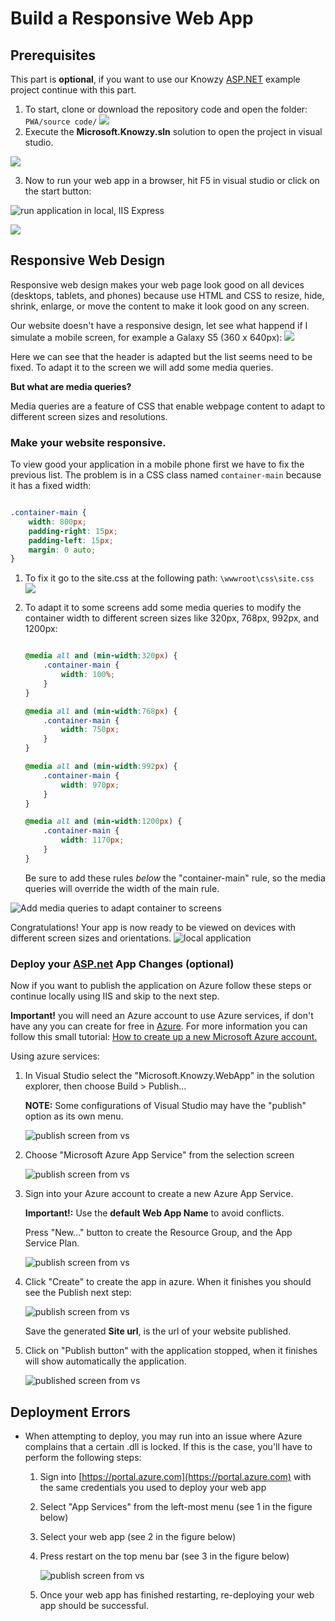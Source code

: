 # Build a Responsive Web App

## Prerequisites

This part is **optional**, if you want to use our Knowzy [ASP.NET](https://www.asp.net/) example project continue with this part.

1. To start, clone or download the repository code and open the folder: `PWA/source code/`
![](/Media/Picture5.jpg)
2. Execute the **Microsoft.Knowzy.sln** solution to open the project in visual studio.

![](/Media/Picture6.jpg)

3. Now to run your web app in a browser, hit F5 in visual studio or click on the start button:

![run application in local, IIS Express](/Media/Picture7.jpg)


![](/Media/Picture8.jpg)

## Responsive Web Design

Responsive web design makes your web page look good on all devices (desktops, tablets, and phones) because use HTML and CSS to resize, hide, shrink, enlarge, or move the content to make it look good on any screen.

Our website doesn't have a responsive design, let see what happend if I simulate a mobile screen, for example a Galaxy S5 (360 x 640px):
![](/Media/Picture9.jpg)

Here we can see that the header is adapted but the list seems need to be fixed. To adapt it to the screen we will add some media queries.

**But what are media queries?**

Media queries are a feature of CSS that enable webpage content to adapt to different screen sizes and resolutions.



### Make your website responsive.

To view good your application in a mobile phone first we have to fix the previous list. The problem is in a CSS class named `container-main` because it has a fixed width:

```css

.container-main {
    width: 800px;
    padding-right: 15px;
    padding-left: 15px;
    margin: 0 auto;
}
```


1. To fix it go to the site.css at the following path: `\wwwroot\css\site.css`
![](/Media/Picture10.jpg)

2. To adapt it to some screens add some media queries to modify the container width to different screen sizes like 320px, 768px, 992px, and 1200px:

    ```css

    @media all and (min-width:320px) {
        .container-main {
            width: 100%;
        }
    }

    @media all and (min-width:768px) {
        .container-main {
            width: 750px;
        }
    }

    @media all and (min-width:992px) {
        .container-main {
            width: 970px;
        }
    }

    @media all and (min-width:1200px) {
        .container-main {
            width: 1170px;
        }
    }
    ```

    Be sure to add these rules *below* the "container-main" rule, so the media queries will override the width of the main rule.

![Add media queries to adapt container to screens](/Media/Picture11.jpg)

Congratulations! Your app is now ready to be viewed on devices with different screen sizes and orientations.
    ![local application](/Media/Picture12.jpg)


### Deploy your [ASP.net](https://www.asp.net/) App Changes (optional)


Now if you want to publish the application on Azure follow these steps or continue locally using IIS and skip to the next step.

**Important!** you will need an Azure account to use Azure services, if don't have any you can create for free in [Azure](https://azure.microsoft.com/en-us/free/).
For more information you can follow this small tutorial: [How to create up a new Microsoft Azure account.](https://www.acronis.com/en-us/articles/create-microsoft-azure-account/)

Using azure services:

1. In Visual Studio select the "Microsoft.Knowzy.WebApp" in the solution explorer, then choose Build > Publish...

    **NOTE:** Some configurations of Visual Studio may have the "publish" option as its own menu.

    ![publish screen from vs](/Media/Picture13.jpg)

2. Choose "Microsoft Azure App Service" from the selection screen

    ![publish screen from vs](/Media/Picture14.jpg)

3.  Sign into your Azure account to create a new Azure App Service.

    **Important!:** Use the **default Web App Name** to avoid conflicts.

    Press "New..." button to create the Resource Group, and the App Service Plan.

    ![publish screen from vs](/Media/Picture15.jpg)

4. Click "Create" to create the app in azure. When it finishes you should see the Publish next step:

    ![publish screen from vs](/Media/Picture16.jpg)

    Save the generated **Site url**, is the url of your website published.

5. Click on "Publish button" with the application stopped, when it finishes will show automatically the application.

    ![published screen from vs](/Media/Picture1.jpg)


## Deployment Errors
* When attempting to deploy, you may run into an issue where Azure complains that a certain .dll is locked. If this is the case, you'll have to perform the following steps:
    1. Sign into [https://portal.azure.com](https://portal.azure.com) with the same credentials you used to deploy your web app

    2. Select "App Services" from the left-most menu (see 1 in the figure below)

    3. Select your web app (see 2 in the figure below)

    4. Press restart on the top menu bar (see 3 in the figure below)

        ![publish screen from vs](/Media/Picture17.jpg)

    5. Once your web app has finished restarting, re-deploying your web app should be successful.
